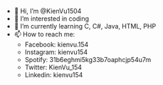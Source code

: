 - 👋 Hi, I’m @KienVu1504
- 👀 I’m interested in coding
- 🌱 I’m currently learning C, C#, Java, HTML, PHP
- 📫 How to reach me:
  + Facebook: kienvu.154
  + Instagram: kienvu154
  + Spotify: 31b6eghmi5kg33b7oaphcjp54u7m
  + Twitter: KienVu_154
  + Linkedin: kienvu154

<!---
KienVu1504/KienVu1504 is a ✨ special ✨ repository because its `README.md` (this file) appears on your GitHub profile.
You can click the Preview link to take a look at your changes.
--->
